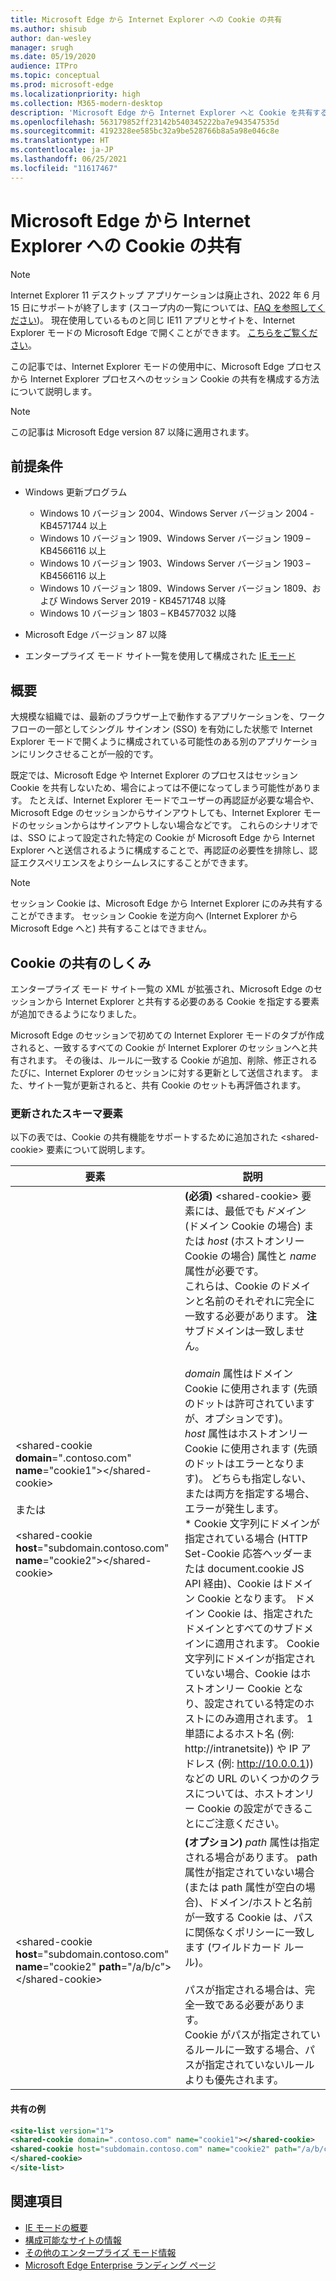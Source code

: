 ```yaml
---
title: Microsoft Edge から Internet Explorer への Cookie の共有
ms.author: shisub
author: dan-wesley
manager: srugh
ms.date: 05/19/2020
audience: ITPro
ms.topic: conceptual
ms.prod: microsoft-edge
ms.localizationpriority: high
ms.collection: M365-modern-desktop
description: 'Microsoft Edge から Internet Explorer へと Cookie を共有する方法 '
ms.openlocfilehash: 563179852ff23142b540345222ba7e943547535d
ms.sourcegitcommit: 4192328ee585bc32a9be528766b8a5a98e046c8e
ms.translationtype: HT
ms.contentlocale: ja-JP
ms.lasthandoff: 06/25/2021
ms.locfileid: "11617467"
---
```

# <a name="cookie-sharing-from-microsoft-edge-to-internet-explorer"></a>Microsoft Edge から Internet Explorer への Cookie の共有

>[!Note]
> Internet Explorer 11 デスクトップ アプリケーションは廃止され、2022 年 6 月 15 日にサポートが終了します (スコープ内の一覧については、[FAQ を参照してください](https://techcommunity.microsoft.com/t5/windows-it-pro-blog/internet-explorer-11-desktop-app-retirement-faq/ba-p/2366549))。 現在使用しているものと同じ IE11 アプリとサイトを、Internet Explorer モードの Microsoft Edge で開くことができます。 [こちらをご覧ください](https://blogs.windows.com/windowsexperience/2021/05/19/the-future-of-internet-explorer-on-windows-10-is-in-microsoft-edge/)。

この記事では、Internet Explorer モードの使用中に、Microsoft Edge プロセスから Internet Explorer プロセスへのセッション Cookie の共有を構成する方法について説明します。

> [!NOTE]
> この記事は Microsoft Edge version 87 以降に適用されます。

## <a name="prerequisites"></a>前提条件

- Windows 更新プログラム

  - Windows 10 バージョン 2004、Windows Server バージョン 2004 - KB4571744 以上
  - Windows 10 バージョン 1909、Windows Server バージョン 1909 – KB4566116 以上
  - Windows 10 バージョン 1903、Windows Server バージョン 1903 – KB4566116 以上
  - Windows 10 バージョン 1809、Windows Server バージョン 1809、および Windows Server 2019 - KB4571748 以降
  - Windows 10 バージョン 1803 – KB4577032 以降

- Microsoft Edge バージョン 87 以降
- エンタープライズ モード サイト一覧を使用して構成された [IE モード](./edge-ie-mode.md) 

## <a name="overview"></a>概要

大規模な組織では、最新のブラウザー上で動作するアプリケーションを、ワークフローの一部としてシングル サインオン (SSO) を有効にした状態で Internet Explorer モードで開くように構成されている可能性のある別のアプリケーションにリンクさせることが一般的です。

既定では、Microsoft Edge や Internet Explorer のプロセスはセッション Cookie を共有しないため、場合によっては不便になってしまう可能性があります。 たとえば、Internet Explorer モードでユーザーの再認証が必要な場合や、Microsoft Edge のセッションからサインアウトしても、Internet Explorer モードのセッションからはサインアウトしない場合などです。 これらのシナリオでは、SSO によって設定された特定の Cookie が Microsoft Edge から Internet Explorer へと送信されるように構成することで、再認証の必要性を排除し、認証エクスペリエンスをよりシームレスにすることができます。

> [!NOTE]
> セッション Cookie は、Microsoft Edge から Internet Explorer にのみ共有することができます。 セッション Cookie を逆方向へ (Internet Explorer から Microsoft Edge へと) 共有することはできません。

## <a name="how-cookie-sharing-works"></a>Cookie の共有のしくみ

エンタープライズ モード サイト一覧の XML が拡張され、Microsoft Edge のセッションから Internet Explorer と共有する必要のある Cookie を指定する要素が追加できるようになりました。  

Microsoft Edge のセッションで初めての Internet Explorer モードのタブが作成されると、一致するすべての Cookie が Internet Explorer のセッションへと共有されます。 その後は、ルールに一致する Cookie が追加、削除、修正されるたびに、Internet Explorer のセッションに対する更新として送信されます。 また、サイト一覧が更新されると、共有 Cookie のセットも再評価されます。

### <a name="updated-schema-elements"></a>更新されたスキーマ要素

以下の表では、Cookie の共有機能をサポートするために追加された \<shared-cookie\> 要素について説明します。

| 要素| 説明 |
|-|-|
| \<shared-cookie **domain**=".contoso.com" **name**="cookie1"\>\</shared-cookie\><br><br>または<br><br>\<shared-cookie **host**="subdomain.contoso.com" **name**="cookie2"\>\</shared-cookie\>   |**(必須)** \<shared-cookie\> 要素には、最低でも*ドメイン* (ドメイン Cookie の場合) または *host* (ホストオンリー Cookie の場合) 属性と *name* 属性が必要です。<br>これらは、Cookie のドメインと名前のそれぞれに完全に一致する必要があります。 **注** サブドメインは一致しません。<br><br>*domain* 属性はドメイン Cookie に使用されます (先頭のドットは許可されていますが、オプションです)。<br>*host* 属性はホストオンリー Cookie に使用されます (先頭のドットはエラーとなります)。 どちらも指定しない、または両方を指定する場合、エラーが発生します。<br>* Cookie 文字列にドメインが指定されている場合 (HTTP Set-Cookie 応答ヘッダーまたは document.cookie JS API 経由)、Cookie はドメイン Cookie となります。 ドメイン Cookie は、指定されたドメインとすべてのサブドメインに適用されます。 Cookie 文字列にドメインが指定されていない場合、Cookie はホストオンリー Cookie となり、設定されている特定のホストにのみ適用されます。 1 単語によるホスト名 (例: http://intranetsite)) や IP アドレス (例: http://10.0.0.1)) などの URL のいくつかのクラスについては、ホストオンリー Cookie の設定ができることにご注意ください。    |
| \<shared-cookie **host**="subdomain.contoso.com" **name**="cookie2" **path**="/a/b/c"\>\</shared-cookie\>  | **(オプション)** *path* 属性は指定される場合があります。 path 属性が指定されていない場合 (または path 属性が空白の場合)、ドメイン/ホストと名前が一致する Cookie は、パスに関係なくポリシーに一致します (ワイルドカード ルール)。<br><br>パスが指定される場合は、完全一致である必要があります。<br>Cookie がパスが指定されているルールに一致する場合、パスが指定されていないルールよりも優先されます。 |

#### <a name="sharing-example"></a>共有の例

```xml
<site-list version="1">
<shared-cookie domain=".contoso.com" name="cookie1"></shared-cookie> 
<shared-cookie host="subdomain.contoso.com" name="cookie2" path="/a/b/c">
</shared-cookie>
</site-list>
```

## <a name="see-also"></a>関連項目

- [IE モードの概要](./edge-ie-mode.md)
- [構成可能なサイトの情報](./edge-learnmore-configurable-sites-ie-mode.md)
- [その他のエンタープライズ モード情報](/internet-explorer/ie11-deploy-guide/enterprise-mode-overview-for-ie11)
- [Microsoft Edge Enterprise ランディング ページ](https://aka.ms/EdgeEnterprise)